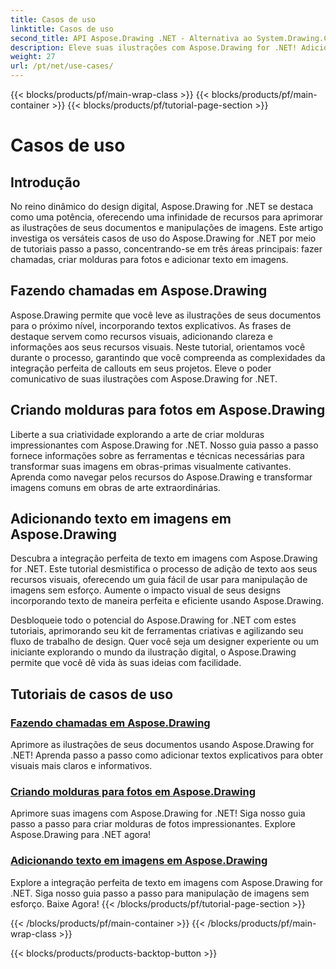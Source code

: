 ```yaml
---
title: Casos de uso
linktitle: Casos de uso
second_title: API Aspose.Drawing .NET - Alternativa ao System.Drawing.Common
description: Eleve suas ilustrações com Aspose.Drawing for .NET! Adicione textos explicativos, crie molduras impressionantes e integre perfeitamente texto em imagens com nossos tutoriais.
weight: 27
url: /pt/net/use-cases/
---
```


{{< blocks/products/pf/main-wrap-class >}}
{{< blocks/products/pf/main-container >}}
{{< blocks/products/pf/tutorial-page-section >}}

# Casos de uso

## Introdução

No reino dinâmico do design digital, Aspose.Drawing for .NET se destaca como uma potência, oferecendo uma infinidade de recursos para aprimorar as ilustrações de seus documentos e manipulações de imagens. Este artigo investiga os versáteis casos de uso do Aspose.Drawing for .NET por meio de tutoriais passo a passo, concentrando-se em três áreas principais: fazer chamadas, criar molduras para fotos e adicionar texto em imagens.

## Fazendo chamadas em Aspose.Drawing

Aspose.Drawing permite que você leve as ilustrações de seus documentos para o próximo nível, incorporando textos explicativos. As frases de destaque servem como recursos visuais, adicionando clareza e informações aos seus recursos visuais. Neste tutorial, orientamos você durante o processo, garantindo que você compreenda as complexidades da integração perfeita de callouts em seus projetos. Eleve o poder comunicativo de suas ilustrações com Aspose.Drawing for .NET.

## Criando molduras para fotos em Aspose.Drawing

Liberte a sua criatividade explorando a arte de criar molduras impressionantes com Aspose.Drawing for .NET. Nosso guia passo a passo fornece informações sobre as ferramentas e técnicas necessárias para transformar suas imagens em obras-primas visualmente cativantes. Aprenda como navegar pelos recursos do Aspose.Drawing e transformar imagens comuns em obras de arte extraordinárias.

## Adicionando texto em imagens em Aspose.Drawing

Descubra a integração perfeita de texto em imagens com Aspose.Drawing for .NET. Este tutorial desmistifica o processo de adição de texto aos seus recursos visuais, oferecendo um guia fácil de usar para manipulação de imagens sem esforço. Aumente o impacto visual de seus designs incorporando texto de maneira perfeita e eficiente usando Aspose.Drawing.

Desbloqueie todo o potencial do Aspose.Drawing for .NET com estes tutoriais, aprimorando seu kit de ferramentas criativas e agilizando seu fluxo de trabalho de design. Quer você seja um designer experiente ou um iniciante explorando o mundo da ilustração digital, o Aspose.Drawing permite que você dê vida às suas ideias com facilidade.

## Tutoriais de casos de uso
### [Fazendo chamadas em Aspose.Drawing](./make-callout/)
Aprimore as ilustrações de seus documentos usando Aspose.Drawing for .NET! Aprenda passo a passo como adicionar textos explicativos para obter visuais mais claros e informativos.
### [Criando molduras para fotos em Aspose.Drawing](./photo-frame/)
Aprimore suas imagens com Aspose.Drawing for .NET! Siga nosso guia passo a passo para criar molduras de fotos impressionantes. Explore Aspose.Drawing para .NET agora!
### [Adicionando texto em imagens em Aspose.Drawing](./text-on-image/)
Explore a integração perfeita de texto em imagens com Aspose.Drawing for .NET. Siga nosso guia passo a passo para manipulação de imagens sem esforço. Baixe Agora!
{{< /blocks/products/pf/tutorial-page-section >}}

{{< /blocks/products/pf/main-container >}}
{{< /blocks/products/pf/main-wrap-class >}}

{{< blocks/products/products-backtop-button >}}
